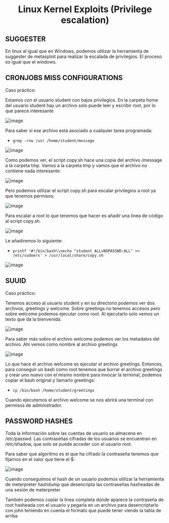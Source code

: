 <h1 align="center">Linux Kernel Exploits (Privilege escalation)</h1>

## **SUGGESTER**

En linux al igual que en Windows, podemos utilizar la herramienta de suggester de metasploit para realizar la escalada de privilegios. El proceso es igual que el windows.

## **CRONJOBS MISS CONFIGURATIONS**

Caso práctico:

Estamos con el usuario student con bajos privilegios. En la carpeta home del usuario student hay un archivo solo puede leer y escribir root, por lo que parece interesante

![image](https://github.com/user-attachments/assets/f374d975-0b3f-424a-9969-c433083bf216)

Para saber si ese archivo está asociado a cualquier tarea programada:

- `grep -rnw /usr /home/student/message`

![image](https://github.com/user-attachments/assets/411e098f-0ea7-40d5-8c4a-ba11c8692473)

Como podemos ver, el script copy.sh hace una copia del archivo /message a la carpeta tmp. Vamos a la carpeta tmp y vamos que el archivo no contiene nada interesante:

![image](https://github.com/user-attachments/assets/8f79ddc5-cf8e-4c38-bd39-a3943fe55864)

Pero podemos utilizar el script copy.sh para escalar privilegios a root ya que tenemos permisos:

![image](https://github.com/user-attachments/assets/a7ce2eb3-4f01-4c96-8415-166337665d22)

Para escalar a root lo que tenemos que hacer es añadir una linea de código al script copy.sh.

![image](https://github.com/user-attachments/assets/6fa6edaa-a190-4fe3-9fb2-b6d8c9f8ace9)

Le añadiremos lo siguiente:

- `printf '#!/bin/bash\\necho "student ALL=NOPASSWD:ALL" >> /etc/sudoers' > /usr/local/share/copy.sh`

![image](https://github.com/user-attachments/assets/6e7b1bde-66db-459f-a327-cf545e0ef78d)

## **SUUID**

Caso práctico:

Tenemos acceso al usuario student y en su directorio podemos ver dos archivos, greetings y welcome. Sobre greetings no tenemos accesos pero sobre welcome podemos ejecutar como root. Al ejecutarlo solo vemos un texto que da la bienvenida.

![image](https://github.com/user-attachments/assets/38fdc237-cdd6-431c-af43-4913c6a39a8c)

Para saber más sobre el archivo welcome podemos ver los metadatos del archivo. Ahí vemos como nombre al archivo greetings

![image](https://github.com/user-attachments/assets/c35d3749-1f26-49d0-a669-b5ac44fee600)

Lo que hace el archivo welcome es ejecutar el archivo greetings. Entonces, para conseguir un bash como root tenemos que borrar el archivo greetings y crear uno nuevo con el mismo nombre para invocar la terminal, podemos copiar el bash original y llamarlo greetings:

- `cp /bin/bash /home/student/greetings`

Cuando ejecutemos el archivo welcome se nos abrirá una terminal con permisos de administrador.

## **PASSWORD HASHES**

Toda la información sobre las cuentas de usuario se almacena en /etc/passwd. Las contraseñas cifradas de los usuarios se encuentran en /etc/shadow, que solo se puede acceder con el usuario root.

Para saber que algoritmo es el que ha cifrado la contraseña tenemos que fijarnos en el valor que tiene el $:

![image](https://github.com/user-attachments/assets/c604971b-c3f8-4c7e-98ae-afd469c1b1ff)

Cuando conseguimos el hash de un usuario podemos utilizar la herramienta de meterpreter hashdump que desencripta las contraseñas hasheadas de una sesión de meterpreter

También podemos copiar la linea completa donde aparece la contraseña de root hasheada con el usuario y pegarla en un archivo para desencriptarlo con john teniendo en cuenta el formato que puede tener viendo la tabla de arriba
